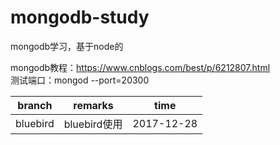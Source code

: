 # mongodb-study
mongodb学习，基于node的

mongodb教程：https://www.cnblogs.com/best/p/6212807.html   
测试端口：mongod --port=20300  

branch | remarks | time
---|---|---
bluebird | bluebird使用 | 2017-12-28
